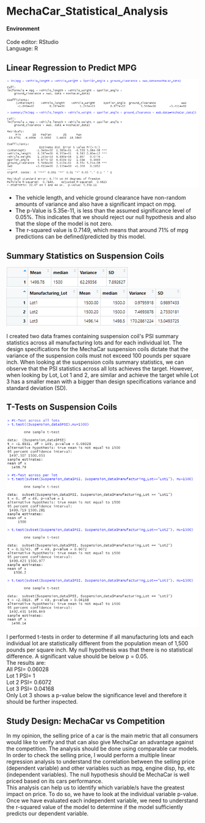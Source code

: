 # MechaCar_Statistical_Analysis
#### Environment
Code editor: RStudio  
Language: R

## Linear Regression to Predict MPG  

![Deleverable1](https://github.com/MarcoFernandez14/MechaCar_Statistical_Analysis/blob/main/Resources/Deliverable%201%20Linear%20Regression.png)  

* The vehicle length, and vehicle ground clearance have non-random amounts of variance and also have a significant impact on mpg.
* The p-Value is 5.35e-11, is less than the assumed significance level of 0.05%. This indicates that we should reject our null hypothesis and also that the slope of the model is not zero.
* The r-squared value is 0.7149, which means that around 71% of mpg predictions can be defined/predicted by this model.

## Summary Statistics on Suspension Coils

![Deleverable2 total_summ](https://github.com/MarcoFernandez14/MechaCar_Statistical_Analysis/blob/main/Resources/Deliverable%202%20total_summary.png)  
![Deleverable2 lot_summ](https://github.com/MarcoFernandez14/MechaCar_Statistical_Analysis/blob/main/Resources/Deliverable%202%20lot_summary.png)  

I created two data frames containing suspension coil's PSI summary statistics across all manufacturing lots and for each individual lot. The design specifications for the MechaCar suspension coils dictate that the variance of the suspension coils must not exceed 100 pounds per square inch. 
When looking at the suspension coils summary statistics, we can observe that the PSI statistics across all lots achieves the target. However, when looking by Lot, Lot 1 and 2, are similar and achieve the target while Lot 3 has a smaller mean with a bigger than design specifications variance and standard deviation (SD).

## T-Tests on Suspension Coils

![Deleverable3](https://github.com/MarcoFernandez14/MechaCar_Statistical_Analysis/blob/main/Resources/Deliverable%203%20tTests.png) 

I performed t-tests in order to determine if all manufacturing lots and each individual lot are statistically different from the population mean of 1,500 pounds per square inch. My null hypothesis was that there is no statistical difference. A significant value should be below p = 0.05.  
The results are:  
All PSI= 0.06028  
Lot 1 PSI= 1  
Lot 2 PSI= 0.6072  
Lot 3 PSI= 0.04168  
Only Lot 3 shows a p-value below the significance level and therefore it should be further inspected.

## Study Design: MechaCar vs Competition

In my opinion, the selling price of a car is the main metric that all consumers would like to verify and that can also give MechaCar an advantage against the competition. The analysis should be done using comparable car models.    
In order to check the selling price, I would perform a multiple linear regression analysis to understand the correlation between the selling price (dependent variable) and other variables such as mpg, engine disp, hp, etc (independent variables). 
The null hypothesis should be MechaCar is well priced based on its cars performance.  
This analysis can help us to identify which variable/s have the greatest impact on price. To do so, we have to look at the individual variable p-value.  
Once we have evaluated each independent variable, we need to understand the r-squared value of the model to determine if the model sufficiently predicts our dependent variable.












